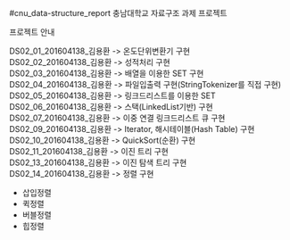 #cnu_data-structure_report
충남대학교 자료구조 과제 프로젝트

프로젝트 안내

DS02_01_201604138_김용환 -> 온도단위변환기 구현\
DS02_02_201604138_김용환 -> 성적처리 구현\
DS02_03_201604138_김용환 -> 배열을 이용한 SET 구현\
DS02_04_201604138_김용환 -> 파일입출력 구현(StringTokenizer를 직접 구현)\
DS02_05_201604138_김용환 -> 링크드리스트를 이용한 SET\
DS02_06_201604138_김용환 -> 스택(LinkedList기반) 구현\
DS02_07_201604138_김용환 -> 이중 연결 링크드리스트 큐 구현\
DS02_09_201604138_김용환 -> Iterator, 해시테이블(Hash Table) 구현\
DS02_10_201604138_김용환 -> QuickSort(순환) 구현\
DS02_11_201604138_김용환 -> 이진 트리 구현\
DS02_13_201604138_김용환 -> 이진 탐색 트리 구현\
DS02_14_201604138_김용환 -> 정렬 구현
  - 삽입정렬
  - 퀵정렬
  - 버블정렬
  - 힙정렬
  
